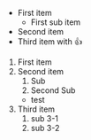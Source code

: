 * First item
  * First sub item
* Second item
* Third item with 👍

1. First item
2. Second item
   1. Sub
   2. Second Sub
   * test
3. Third item
   1. sub 3-1
   2. sub 3-2
